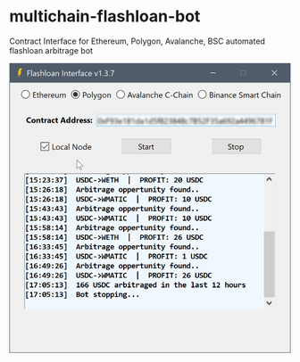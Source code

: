 # multichain-flashloan-bot
Contract Interface for Ethereum, Polygon, Avalanche, BSC automated flashloan arbitrage bot

![bot_example](https://raw.githubusercontent.com/JackRussel77/multichain-flashloan-bot/main/bot_example.png)
